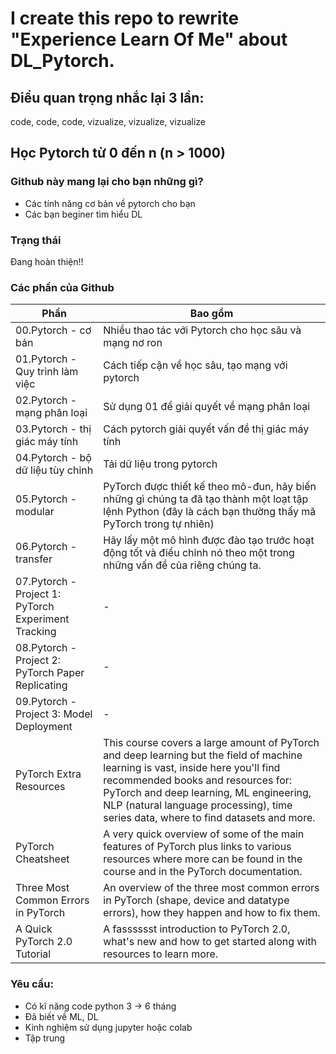 # I create this repo to rewrite "Experience Learn Of Me" about DL_Pytorch. 
## Điểu quan trọng nhắc lại 3 lần:
code, code, code, vizualize, vizualize, vizualize 
## Học Pytorch từ 0 đến n (n > 1000)
### Github này mang lại cho bạn những gì?
* Các tính năng cơ bản về pytorch cho bạn
* Các bạn beginer tìm hiểu DL
### Trạng thái
Đang hoàn thiện!!

### Các phần của Github
| **Phần** | **Bao gồm** |
| ----- | ----- | 
|00.Pytorch - cơ bản| Nhiều thao tác với Pytorch cho học sâu và mạng nơ ron|
|01.Pytorch - Quy trình làm việc| Cách tiếp cận về học sâu, tạo mạng với pytorch|
|02.Pytorch - mạng phân loại| Sử dụng 01 để giải quyết về mạng phân loại|
|03.Pytorch - thị giác máy tính| Cách pytorch giải quyết vấn đề thị giác máy tính|
|04.Pytorch - bộ dữ liệu tùy chỉnh| Tải dữ liệu trong pytorch|
|05.Pytorch - modular| PyTorch được thiết kế theo mô-đun, hãy biến những gì chúng ta đã tạo thành một loạt tập lệnh Python (đây là cách bạn thường thấy mã PyTorch trong tự nhiên)|
|06.Pytorch - transfer|Hãy lấy một mô hình được đào tạo trước hoạt động tốt và điều chỉnh nó theo một trong những vấn đề của riêng chúng ta.|
|07.Pytorch - Project 1: PyTorch Experiment Tracking| -|
|08.Pytorch - Project 2: PyTorch Paper Replicating| -|
|09.Pytorch - Project 3: Model Deployment| -|
|PyTorch Extra Resources|This course covers a large amount of PyTorch and deep learning but the field of machine learning is vast, inside here you'll find recommended books and resources for: PyTorch and deep learning, ML engineering, NLP (natural language processing), time series data, where to find datasets and more.|
|PyTorch Cheatsheet|A very quick overview of some of the main features of PyTorch plus links to various resources where more can be found in the course and in the PyTorch documentation.|
|Three Most Common Errors in PyTorch| An overview of the three most common errors in PyTorch (shape, device and datatype errors), how they happen and how to fix them.|
|A Quick PyTorch 2.0 Tutorial| A fasssssst introduction to PyTorch 2.0, what's new and how to get started along with resources to learn more.|
### Yêu cầu:
* Có kĩ năng code python 3 -> 6 tháng
* Đã biết về ML, DL
* Kinh nghiệm sử dụng jupyter hoặc colab
* Tập trung




